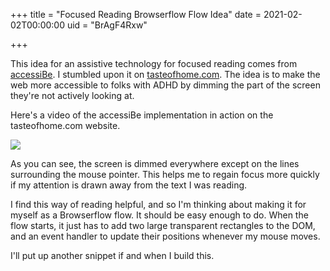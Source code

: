 +++
title = "Focused Reading Browserflow Flow Idea"
date = 2021-02-02T00:00:00
uid = "BrAgF4Rxw"

+++

This idea for an assistive technology for focused reading comes from [accessiBe](https://accessibe.com/). I stumbled upon it on [tasteofhome.com](https://www.tasteofhome.com/recipes/homemade-potato-chips/). The idea is to make the web more accessible to folks with ADHD by dimming the part of the screen they're not actively looking at.

Here's a video of the accessiBe implementation in action on the tasteofhome.com website.

![](https://firebasestorage.googleapis.com/v0/b/firescript-577a2.appspot.com/o/imgs%2Fapp%2Fplayground%2FbF12xbo8EB.gif?alt=media&token=d1cc35a1-8354-4859-9415-7a48e5283310)

As you can see, the screen is dimmed everywhere except on the lines surrounding the mouse pointer. This helps me to regain focus more quickly if my attention is drawn away from the text I was reading.

I find this way of reading helpful, and so I'm thinking about making it for myself as a Browserflow flow. It should be easy enough to do. When the flow starts, it just has to add two large transparent rectangles to the DOM, and an event handler to update their positions whenever my mouse moves.

I'll put up another snippet if and when I build this.
